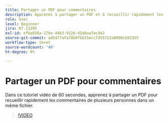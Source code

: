 ```yaml
---
title: Partager un PDF pour commentaires
description: Apprenez à partager un PDF et à recueillir rapidement les commentaires de plusieurs personnes dans un même fichier
role: User
level: Beginner
jira: KT-13295
exl-id: efba836a-17be-44b3-9126-4540aa7ec942
source-git-commit: ad54f7afa78b0fbb31eccf455723a8890cb92355
workflow-type: tm+mt
source-wordcount: '49'
ht-degree: 0%

---
```


# Partager un PDF pour commentaires

Dans ce tutoriel vidéo de 60 secondes, apprenez à partager un PDF pour recueillir rapidement les commentaires de plusieurs personnes dans un même fichier.

>[!VIDEO](https://video.tv.adobe.com/v/340769?quality=12&learn=on&hidetitle=true)
